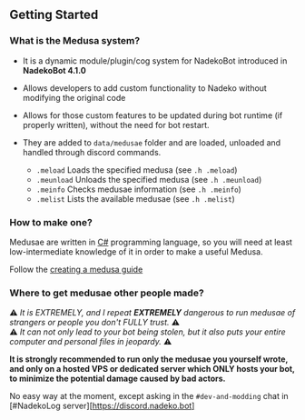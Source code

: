 ## Getting Started

### What is the Medusa system?

- It is a dynamic module/plugin/cog system for NadekoBot introduced in **NadekoBot 4.1.0**  

- Allows developers to add custom functionality to Nadeko without modifying the original code  

- Allows for those custom features to be updated during bot runtime (if properly written), without the need for bot restart.

- They are added to `data/medusae` folder and are loaded, unloaded and handled through discord commands.  
    - `.meload` Loads the specified medusa (see `.h .meload`)
    - `.meunload` Unloads the specified medusa (see `.h .meunload`)
    - `.meinfo` Checks medusae information (see `.h .meinfo`)
    - `.melist` Lists the available medusae (see `.h .melist`)

### How to make one?

Medusae are written in [C#](https://docs.microsoft.com/en-us/dotnet/csharp/tour-of-csharp/) programming language, so you will need at least low-intermediate knowledge of it in order to make a useful Medusa.

Follow the [creating a medusa guide](creating-a-medusa.md)

### Where to get medusae other people made?

⚠ *It is EXTREMELY, and I repeat **EXTREMELY** dangerous to run medusae of strangers or people you don't FULLY trust.* ⚠  
⚠ *It can not only lead to your bot being stolen, but it also puts your entire computer and personal files in jeopardy.* ⚠

**It is strongly recommended to run only the medusae you yourself wrote, and only on a hosted VPS or dedicated server which ONLY hosts your bot, to minimize the potential damage caused by bad actors.**

No easy way at the moment, except asking in the `#dev-and-modding` chat in [#NadekoLog server][https://discord.nadeko.bot]

